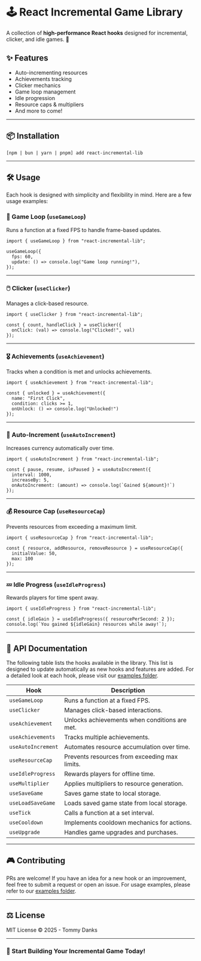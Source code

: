 # 🕹️ React Incremental Game Library

A collection of **high-performance React hooks** designed for incremental, clicker, and idle games. 🚀

## ✨ Features

- Auto-incrementing resources
- Achievements tracking
- Clicker mechanics
- Game loop management
- Idle progression
- Resource caps & multipliers
- And more to come!

---

## 📦 Installation

```
[npm | bun | yarn | pnpm] add react-incremental-lib
```

---

## 🛠️ Usage

Each hook is designed with simplicity and flexibility in mind. Here are a few usage examples:

### 🔄 Game Loop (`useGameLoop`)

Runs a function at a fixed FPS to handle frame-based updates.

```
import { useGameLoop } from "react-incremental-lib";

useGameLoop({
  fps: 60,
  update: () => console.log("Game loop running!"),
});
```

---

### 🖱️ Clicker (`useClicker`)

Manages a click-based resource.

```
import { useClicker } from "react-incremental-lib";

const { count, handleClick } = useClicker({
  onClick: (val) => console.log("Clicked!", val)
});
```

---

### 🎖️ Achievements (`useAchievement`)

Tracks when a condition is met and unlocks achievements.

```
import { useAchievement } from "react-incremental-lib";

const { unlocked } = useAchievement({
  name: "First Click",
  condition: clicks >= 1,
  onUnlock: () => console.log("Unlocked!")
});
```

---

### 🔼 Auto-Increment (`useAutoIncrement`)

Increases currency automatically over time.

```
import { useAutoIncrement } from "react-incremental-lib";

const { pause, resume, isPaused } = useAutoIncrement({
  interval: 1000,
  increaseBy: 5,
  onAutoIncrement: (amount) => console.log(`Gained ${amount}!`)
});
```

---

### 💰 Resource Cap (`useResourceCap`)

Prevents resources from exceeding a maximum limit.

```
import { useResourceCap } from "react-incremental-lib";

const { resource, addResource, removeResource } = useResourceCap({
  initialValue: 50,
  max: 100
});
```

---

### 💤 Idle Progress (`useIdleProgress`)

Rewards players for time spent away.

```
import { useIdleProgress } from "react-incremental-lib";

const { idleGain } = useIdleProgress({ resourcePerSecond: 2 });
console.log(`You gained ${idleGain} resources while away!`);
```

---

## 📄 API Documentation

The following table lists the hooks available in the library. This list is designed to update automatically as new hooks and features are added. For a detailed look at each hook, please visit our [examples folder](./examples).

| Hook               | Description                                   |
| ------------------ | --------------------------------------------- |
| `useGameLoop`      | Runs a function at a fixed FPS.               |
| `useClicker`       | Manages click-based interactions.             |
| `useAchievement`   | Unlocks achievements when conditions are met. |
| `useAchievements`  | Tracks multiple achievements.                 |
| `useAutoIncrement` | Automates resource accumulation over time.    |
| `useResourceCap`   | Prevents resources from exceeding max limits. |
| `useIdleProgress`  | Rewards players for offline time.             |
| `useMultiplier`    | Applies multipliers to resource generation.   |
| `useSaveGame`      | Saves game state to local storage.            |
| `useLoadSaveGame`  | Loads saved game state from local storage.    |
| `useTick`          | Calls a function at a set interval.           |
| `useCooldown`      | Implements cooldown mechanics for actions.    |
| `useUpgrade`       | Handles game upgrades and purchases.          |

---

## 🎮 Contributing

PRs are welcome! If you have an idea for a new hook or an improvement, feel free to submit a request or open an issue. For usage examples, please refer to our [examples folder](./examples).

---

## ⚖️ License

MIT License © 2025 - Tommy Danks

---

### 🚀 Start Building Your Incremental Game Today!
